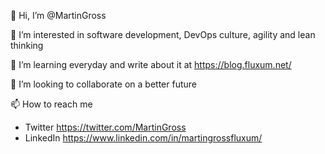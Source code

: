 👋 Hi, I’m @MartinGross

👀 I’m interested in software development, DevOps culture, agility and lean thinking

🌱 I’m learning everyday and write about it at https://blog.fluxum.net/

💞️ I’m looking to collaborate on a better future

📫 How to reach me
- Twitter https://twitter.com/MartinGross
- LinkedIn https://www.linkedin.com/in/martingrossfluxum/

<!---
MartinGross/MartinGross is a ✨ special ✨ repository because its `README.md` (this file) appears on your GitHub profile.
You can click the Preview link to take a look at your changes.
--->
